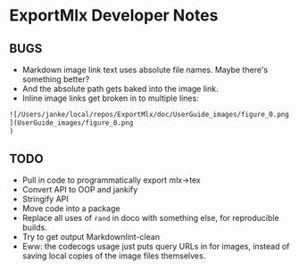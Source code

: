 # ExportMlx Developer Notes

## BUGS

* Markdown image link text uses absolute file names. Maybe there's something better?
* And the absolute path gets baked into the image link.
* Inline image links get broken in to multiple lines:

```markdown
![/Users/janke/local/repos/ExportMlx/doc/UserGuide_images/figure_0.png
](UserGuide_images/figure_0.png
)
```

## TODO

* Pull in code to programmatically export mlx->tex
* Convert API to OOP and jankify
* Stringify API
* Move code into a package
* Replace all uses of `rand` in doco with something else, for reproducible builds.
* Try to get output Markdownlint-clean
* Eww: the codecogs usage just puts query URLs in for images, instead of saving local copies of the image files themselves.
